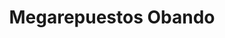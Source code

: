 ---
title: "Megarepuestos Obando"
url: /quito/megarepuestos-obando/
shop: reparación de automóviles
---